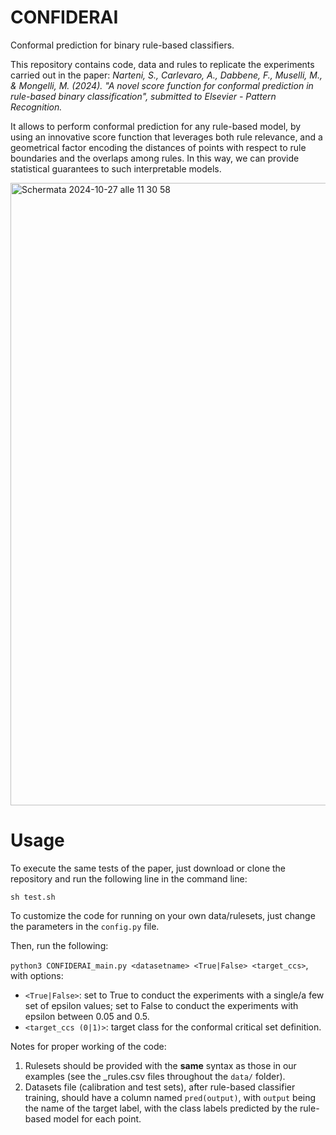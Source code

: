 # CONFIDERAI
Conformal prediction for binary rule-based classifiers.


This repository contains code, data and rules to replicate the experiments carried out in the paper:  _Narteni, S., Carlevaro, A., Dabbene, F., Muselli, M., & Mongelli, M. (2024). "A novel score function for conformal prediction in rule-based binary classification", submitted to Elsevier - Pattern Recognition._ 

It allows to perform conformal prediction for any rule-based model, by using an innovative score function that leverages both rule relevance, and a geometrical factor encoding the distances of points with respect to rule boundaries and the overlaps among rules. In this way, we can provide statistical guarantees to such interpretable models.

<img width="996" alt="Schermata 2024-10-27 alle 11 30 58" src="https://github.com/user-attachments/assets/c57481f9-d50b-42ea-ae11-e0c3f3f13dff">


# Usage
To execute the same tests of the paper, just download or clone the repository and run the following line in the command line:

`sh test.sh `


To customize the code for running on your own data/rulesets, just change the parameters in the `config.py` file.

Then, run the following:

`python3 CONFIDERAI_main.py <datasetname> <True|False> <target_ccs>`, with options:

- `<True|False>`: set to True to conduct the experiments with a single/a few set of epsilon values; set to False to conduct the experiments with epsilon between 0.05 and 0.5.
- `<target_ccs (0|1)>`: target class for the conformal critical set definition.

Notes for proper working of the code:
1) Rulesets should be provided with the **same** syntax as those in our examples (see the _rules.csv files throughout the `data/` folder).
2) Datasets file (calibration and test sets), after rule-based classifier training, should have a column named `pred(output)`, with `output` being the name of the target label, with the class labels predicted by the rule-based model for each point.

